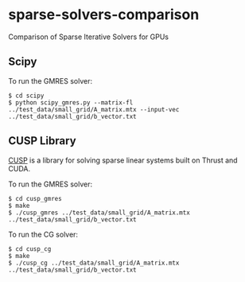 # sparse-solvers-comparison
Comparison of Sparse Iterative Solvers for GPUs

## Scipy
To run the GMRES solver:

```
$ cd scipy
$ python scipy_gmres.py --matrix-fl ../test_data/small_grid/A_matrix.mtx --input-vec ../test_data/small_grid/b_vector.txt
```

## CUSP Library
[CUSP](http://cusplibrary.github.io/) is a library for solving sparse linear systems built on Thrust and CUDA.

To run the GMRES solver:

```
$ cd cusp_gmres
$ make
$ ./cusp_gmres ../test_data/small_grid/A_matrix.mtx ../test_data/small_grid/b_vector.txt
```

To run the CG solver:

```
$ cd cusp_cg
$ make
$ ./cusp_cg ../test_data/small_grid/A_matrix.mtx ../test_data/small_grid/b_vector.txt
```